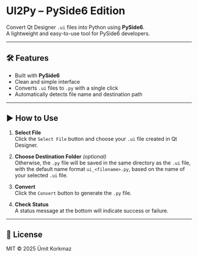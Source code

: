# UI2Py – PySide6 Edition

Convert Qt Designer `.ui` files into Python using **PySide6**.  
A lightweight and easy-to-use tool for PySide6 developers.


---


## 🛠 Features

- Built with **PySide6**
- Clean and simple interface
- Converts `.ui` files to `.py` with a single click
- Automatically detects file name and destination path


---


## ▶️ How to Use

1. **Select File**  
   Click the `Select File` button and choose your `.ui` file created in Qt Designer.

2. **Choose Destination Folder** *(optional)*  
   Otherwise, the `.py` file will be saved in the same directory as the `.ui` file,  
   with the default name format `ui_<filename>.py`, based on the name of your selected `.ui` file.


3. **Convert**  
   Click the `Convert` button to generate the `.py` file.

4. **Check Status**  
   A status message at the bottom will indicate success or failure.


---


## 📄 License

MIT © 2025 Ümit Korkmaz
